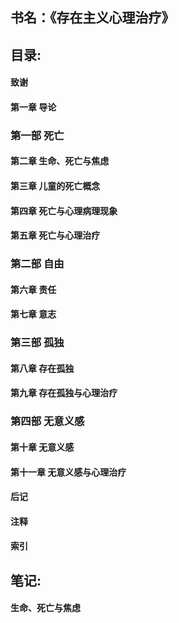 ## 书名：《存在主义心理治疗》
## 目录:
#### 致谢
#### 第一章 导论
### 第一部 死亡
#### 第二章 生命、死亡与焦虑
#### 第三章 儿童的死亡概念
#### 第四章 死亡与心理病理现象
#### 第五章 死亡与心理治疗
### 第二部 自由
#### 第六章 责任
#### 第七章 意志
### 第三部 孤独
#### 第八章 存在孤独
#### 第九章 存在孤独与心理治疗
### 第四部 无意义感
#### 第十章 无意义感
#### 第十一章 无意义感与心理治疗
#### 后记
#### 注释
#### 索引
## 笔记:
#### 生命、死亡与焦虑
